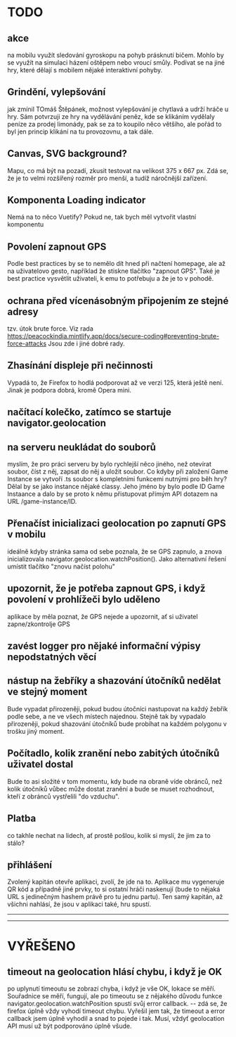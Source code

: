 # TODO

## akce
na mobilu využít sledování gyroskopu na pohyb prásknutí bičem. Mohlo by se využít na simulaci házení 
oštěpem nebo vroucí smůly.
Podívat se na jiné hry, které dělají s mobilem nějaké interaktivní pohyby.

## Grindění, vylepšování
jak zmínil TOmáš Štěpánek, možnost vylepšování je chytlavá a udrží hráče u hry. Sám potvrzuji ze hry
na vydělávání peněz, kde se klikáním vydělaly peníze za prodej limonády, pak se za to koupilo něco většího,
ale pořád to byl jen princip klikání na tu provozovnu, a tak dále. 


## Canvas, SVG background?
Mapu, co má být na pozadí, zkusit testovat na velikost 375 x 667 px. Zdá se, že je to velmi
rozšířený rozměr pro menší, a tudíž náročnější zařízení.

## Komponenta Loading indicator
Nemá na to něco Vuetify? Pokud ne, tak bych měl vytvořit vlastní komponentu

## Povolení zapnout GPS
Podle best practices by se to nemělo dít hned při načtení homepage, ale až na uživatelovo gesto,
například že stiskne tlačítko "zapnout GPS". Také je best practice vysvětlit uživateli, k emu
to potřebuju a že je to v pohodě.

## ochrana před vícenásobným připojením ze stejné adresy
tzv. útok brute force. Viz rada https://peacockindia.mintlify.app/docs/secure-coding#preventing-brute-force-attacks
Jsou zde i jiné dobré rady.

## Zhasínání displeje při nečinnosti
Vypadá to, že Firefox to hodlá podporovat až ve verzi 125, která ještě není. Jinak je podpora
dobrá, kromě Opera mini.

## načítací kolečko, zatímco se startuje navigator.geolocation 

## na serveru neukládat do souborů
myslím, že pro práci serveru by bylo rychlejší něco jiného, než otevírat soubor, číst z něj,
zapsat do něj a uložit soubor. Co kdyby při založení Game Instance se vytvoří .ts soubor 
s kompletními funkcemi nutnými pro běh hry? Dělal by se jako instance nějaké classy.
Jeho jméno by bylo podle ID Game Instaance a dalo by se proto k němu přistupovat přímým
API dotazem na URL /game-instance/ID. 

## Přenačíst inicializaci geolocation po zapnutí GPS v mobilu
ideálně kdyby stránka sama od sebe poznala, že se GPS zapnulo, a znova inicializovala 
navigator.geolocation.watchPosition().
Jako alternativní řešení umístit tlačítko "znovu načíst polohu"

##  upozornit, že je potřeba zapnout GPS, i když povolení v prohlížeči bylo uděleno
aplikace by měla poznat, že GPS nejede a upozornit, ať si uživatel zapne/zkontrolje GPS

## zavést logger pro nějaké informační výpisy nepodstatných věcí

## nástup na žebříky a shazování útočníků nedělat ve stejný moment
Bude vypadat přirozeněji, pokud budou útočníci nastupovat na každý žebřík podle sebe, a ne
ve všech místech najednou. Stejně tak by vypadalo přirozeněji, pokud shazování útočníků bude
probíhat na každém polygonu v trošku jiný moment.

## Počítadlo, kolik zranění nebo zabitých útočníků uživatel dostal
Bude to asi složité v tom momentu, kdy bude na obraně víde obránců, než kolik útočníků vůbec
může dostat zranění a bude se muset rozhodnout, kteří z obránců vystřelili "do vzduchu". 

## Platba
co takhle nechat na lidech, ať prostě pošlou, kolik si myslí, že jim za to stálo?

## přihlášení
Zvolený kapitán otevře aplikaci, zvolí, že jde na to. Aplikace mu vygeneruje QR kód a případně
jiné prvky, to si ostatní hráči naskenují (bude to nějaká URL s jedinečným hashem právě pro tu
jednu partu). Ten samý kapitán, až všichni nahlásí, že jsou v aplikaci také, hru spustí. 
* * *
* * *

# VYŘEŠENO

## timeout na geolocation hlásí chybu, i když je OK
po uplynutí timeoutu se zobrazí chyba, i když je vše OK, lokace se měří.
Souřadnice se měří, fungují, ale po timeoutu se z nějakého důvodu funkce navigator.geolocation.watchPosition
spustí svůj error callback.
-- zdá se, že firefox úplně vždy vyhodí timeout chybu. Vyřešil jem tak, že timeout a error callback jsem úplně vyhodil
a snad to pojede i tak. Musí, vždyť geolocation API musí už být podporováno úplně všude.
